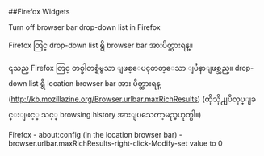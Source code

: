 ##Firefox Widgets

Turn off browser bar drop-down list in Firefox

Firefox တြင္ drop-down list ရွိ browser bar အားပိတ္ထားရန္။

၎သည္ Firefox တြင္ တစ္ခါတစ္ရံမွသာ ျဖစ္ေပၚတတ္ေသာ ျပႆနာျဖစ္သည္။ drop-down list ရွိ location browser bar အား ပိတ္ထားရန္ (http://kb.mozillazine.org/Browser.urlbar.maxRichResults) (ထိုသို႕ျပဳလုပ္ျခင္းျဖင့္ သင့္ browsing history အားျပသေတာ့မည္မဟုတ္ပါ။)

Firefox -  about:config (in the location browser bar) - browser.urlbar.maxRichResults-right-click-Modify-set value to 0
